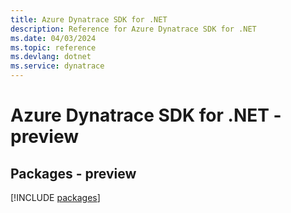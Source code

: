 ```yaml
---
title: Azure Dynatrace SDK for .NET
description: Reference for Azure Dynatrace SDK for .NET
ms.date: 04/03/2024
ms.topic: reference
ms.devlang: dotnet
ms.service: dynatrace
---
```

# Azure Dynatrace SDK for .NET - preview
## Packages - preview
[!INCLUDE [packages](dynatrace-index.md)]